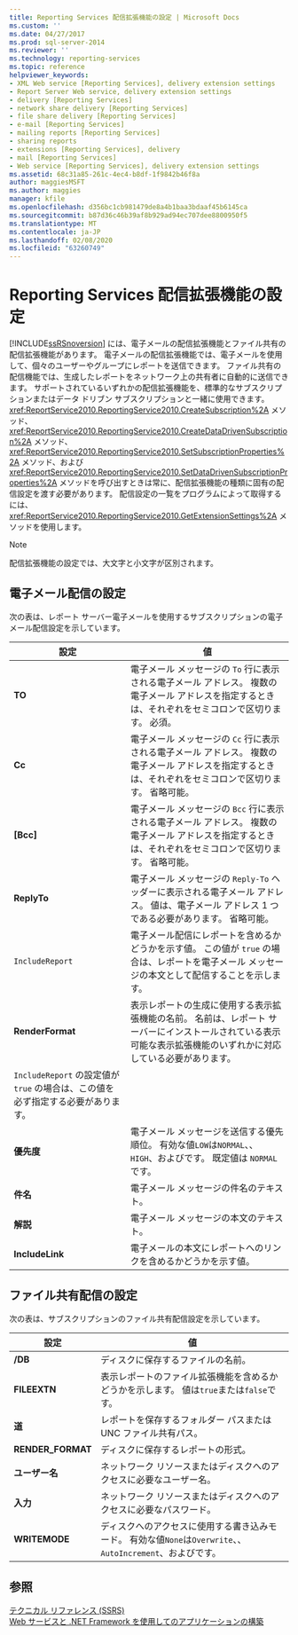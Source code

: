 ```yaml
---
title: Reporting Services 配信拡張機能の設定 | Microsoft Docs
ms.custom: ''
ms.date: 04/27/2017
ms.prod: sql-server-2014
ms.reviewer: ''
ms.technology: reporting-services
ms.topic: reference
helpviewer_keywords:
- XML Web service [Reporting Services], delivery extension settings
- Report Server Web service, delivery extension settings
- delivery [Reporting Services]
- network share delivery [Reporting Services]
- file share delivery [Reporting Services]
- e-mail [Reporting Services]
- mailing reports [Reporting Services]
- sharing reports
- extensions [Reporting Services], delivery
- mail [Reporting Services]
- Web service [Reporting Services], delivery extension settings
ms.assetid: 68c31a85-261c-4ec4-b8df-1f9842b46f8a
author: maggiesMSFT
ms.author: maggies
manager: kfile
ms.openlocfilehash: d356bc1cb981479de8a4b1baa3bdaaf45b6145ca
ms.sourcegitcommit: b87d36c46b39af8b929ad94ec707dee8800950f5
ms.translationtype: MT
ms.contentlocale: ja-JP
ms.lasthandoff: 02/08/2020
ms.locfileid: "63260749"
---
```

# <a name="reporting-services-delivery-extension-settings"></a>Reporting Services 配信拡張機能の設定
  [!INCLUDE[ssRSnoversion](../../../includes/ssrsnoversion-md.md)] には、電子メールの配信拡張機能とファイル共有の配信拡張機能があります。 電子メールの配信拡張機能では、電子メールを使用して、個々のユーザーやグループにレポートを送信できます。 ファイル共有の配信機能では、生成したレポートをネットワーク上の共有者に自動的に送信できます。 サポートされているいずれかの配信拡張機能を、標準的なサブスクリプションまたはデータ ドリブン サブスクリプションと一緒に使用できます。 <xref:ReportService2010.ReportingService2010.CreateSubscription%2A> メソッド、<xref:ReportService2010.ReportingService2010.CreateDataDrivenSubscription%2A> メソッド、<xref:ReportService2010.ReportingService2010.SetSubscriptionProperties%2A> メソッド、および <xref:ReportService2010.ReportingService2010.SetDataDrivenSubscriptionProperties%2A> メソッドを呼び出すときは常に、配信拡張機能の種類に固有の配信設定を渡す必要があります。 配信設定の一覧をプログラムによって取得するには、<xref:ReportService2010.ReportingService2010.GetExtensionSettings%2A> メソッドを使用します。  
  
> [!NOTE]  
>  配信拡張機能の設定では、大文字と小文字が区別されます。  
  
## <a name="e-mail-delivery-settings"></a>電子メール配信の設定  
 次の表は、レポート サーバー電子メールを使用するサブスクリプションの電子メール配信設定を示しています。  
  
|設定|値|  
|-------------|-----------|  
|**TO**|電子メール メッセージの `To` 行に表示される電子メール アドレス。 複数の電子メール アドレスを指定するときは、それぞれをセミコロンで区切ります。 必須。|  
|**Cc**|電子メール メッセージの `Cc` 行に表示される電子メール アドレス。 複数の電子メール アドレスを指定するときは、それぞれをセミコロンで区切ります。 省略可能。|  
|**[Bcc]**|電子メール メッセージの `Bcc` 行に表示される電子メール アドレス。 複数の電子メール アドレスを指定するときは、それぞれをセミコロンで区切ります。 省略可能。|  
|**ReplyTo**|電子メール メッセージの `Reply-To` ヘッダーに表示される電子メール アドレス。 値は、電子メール アドレス 1 つである必要があります。 省略可能。|  
|`IncludeReport`|電子メール配信にレポートを含めるかどうかを示す値。 この値が `true` の場合は、レポートを電子メール メッセージの本文として配信することを示します。|  
|**RenderFormat**|表示レポートの生成に使用する表示拡張機能の名前。 名前は、レポート サーバーにインストールされている表示可能な表示拡張機能のいずれかに対応している必要があります。 
  `IncludeReport` の設定値が `true` の場合は、この値を必ず指定する必要があります。|  
|**優先度**|電子メール メッセージを送信する優先順位。 有効な値`LOW`は`NORMAL`、、 `HIGH`、およびです。 既定値は `NORMAL` です。|  
|**件名**|電子メール メッセージの件名のテキスト。|  
|**解説**|電子メール メッセージの本文のテキスト。|  
|**IncludeLink**|電子メールの本文にレポートへのリンクを含めるかどうかを示す値。|  
  
## <a name="file-share-delivery-settings"></a>ファイル共有配信の設定  
 次の表は、サブスクリプションのファイル共有配信設定を示しています。  
  
|設定|値|  
|-------------|-----------|  
|**/DB**|ディスクに保存するファイルの名前。|  
|**FILEEXTN**|表示レポートのファイル拡張機能を含めるかどうかを示します。 値は`true`または`false`です。|  
|**道**|レポートを保存するフォルダー パスまたは UNC ファイル共有パス。|  
|**RENDER_FORMAT**|ディスクに保存するレポートの形式。|  
|**ユーザー名**|ネットワーク リソースまたはディスクへのアクセスに必要なユーザー名。|  
|**入力**|ネットワーク リソースまたはディスクへのアクセスに必要なパスワード。|  
|**WRITEMODE**|ディスクへのアクセスに使用する書き込みモード。 有効な値`None`は`Overwrite`、、 `AutoIncrement`、およびです。|  
  
## <a name="see-also"></a>参照  
 [テクニカル リファレンス (SSRS)](../../technical-reference-ssrs.md)   
 [Web サービスと .NET Framework を使用してのアプリケーションの構築](building-applications-using-the-web-service-and-the-net-framework.md)  
  
  
